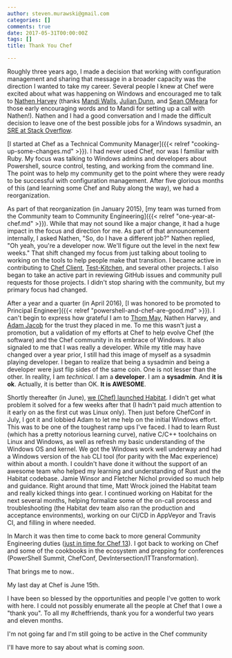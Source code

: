 ```yaml
---
author: steven.murawski@gmail.com
categories: []
comments: true
date: 2017-05-31T00:00:00Z
tags: []
title: Thank You Chef

---
```


Roughly three years ago, I made a decision that working with configuration management and sharing that message in a broader capacity was the direction I wanted to take my career. Several people I knew at Chef were excited about what was happening on Windows and encouraged me to talk to [Nathen Harvey](https://twitter.com/nathenharvey) (thanks [Mandi Walls](https://twitter.com/lnxchk), [Julian Dunn](https://twitter.com/julian_dunn), and [Sean OMeara](https://twitter.com/someara) for those early encouraging words and to Mandi for setting up a call with Nathen!). Nathen and I had a good conversation and I made the difficult decision to leave one of the best possible jobs for a Windows sysadmin, an [SRE at Stack Overflow](http://blog.serverfault.com/2012/12/).

[I started at Chef as a Technical Community Manager]({{< relref "cooking-up-some-changes.md" >}}). I had never used Chef, nor was I familiar with Ruby. My focus was talking to Windows admins and developers about Powershell, source control, testing, and working from the command line. The point was to help my community get to the point where they were ready to be successful with configuration management. After five glorious months of this (and learning some Chef and Ruby along the way), we had a reorganization. 

As part of that reorganization (in January 2015), [my team was turned from the Community team to Community Engineering]({{< relref "one-year-at-chef.md" >}}). While that may not sound like a major change, it had a huge impact in the focus and direction for me. As part of that announcement internally, I asked Nathen, "So, do I have a different job?"  Nathen replied, "Oh yeah, you're a developer now. We'll figure out the level in the next few weeks."  That shift changed my focus from just talking about tooling to working on the tools to help people make that transition. I became active in contributing to [Chef Client](https://github.com/chef/chef), [Test-Kitchen](https://github.com/test-kitchen/test-kitchen), and several other projects. I also began to take an active part in reviewing GitHub issues and community pull requests for those projects. I didn't stop sharing with the community, but my primary focus had changed.

After a year and a quarter (in April 2016), [I was honored to be promoted to Principal Engineer]({{< relref "powershell-and-chef-are-good.md" >}}). I can't begin to express how grateful I am to [Thom May](https://twitter.com/thommay), Nathen Harvey, and [Adam Jacob](https://twitter.com/adamhjk) for the trust they placed in me. To me this wasn't just a promotion, but a validation of my efforts at Chef to help evolve Chef (the software) and the Chef community in its embrace of Windows. It also signaled to me that I was really a developer. While my title may have changed over a year prior, I still had this image of myself as a sysadmin playing developer. I began to realize that being a sysadmin and being a developer were just flip sides of the same coin. One is not lesser than the other. In reality, I am *technical*. I am a **developer**. I am a **sysadmin**. And **it is ok**. Actually, it is better than OK. **It is AWESOME**.

Shortly thereafter (in June), [we (Chef) launched Habitat](https://blog.chef.io/2016/06/14/introducing-habitat/). I didn't get what problem it solved for a few weeks after that (I hadn't paid much attention to it early on as the first cut was Linux only). Then just before ChefConf in July, I got it and lobbied Adam to let me help on the initial Windows effort. This was to be one of the toughest ramp ups I've faced. I had to learn Rust (which has a pretty notorious learning curve), native C/C++ toolchains on Linux and Windows, as well as refresh my basic understanding of the Windows OS and kernel. We got the Windows work well underway and had a Windows version of the `hab` CLI tool (for parity with the Mac experience) within about a month. I couldn't have done it without the support of an awesome team who helped my learning and understanding of Rust and the Habitat codebase. Jamie Winsor and Fletcher Nichol provided so much help and guidance. Right around that time, Matt Wrock joined the Habitat team and really kicked things into gear. I continued working on Habitat for the next several months, helping formalize some of the on-call process and troubleshooting (the Habitat dev team also ran the production and acceptance environments), working on our CI/CD in AppVeyor and Travis CI, and filling in where needed.

In March it was then time to come back to more general Community Engineering duties ([just in time for Chef 13](https://discourse.chef.io/t/chef-client-13-released/10735)). I got back to working on Chef and some of the cookbooks in the ecosystem and prepping for conferences (PowerShell Summit, ChefConf, DevIntersection/ITTransformation).

That brings me to now.. 

My last day at Chef is June 15th. 

I have been so blessed by the opportunities and people I've gotten to work with here. I could not possibly enumerate all the people at Chef that I owe a "thank you". To all my #cheffriends, thank you for a wonderful two years and eleven months.

I'm not going far and I'm still going to be active in the Chef community

I'll have more to say about what is coming *soon*.

